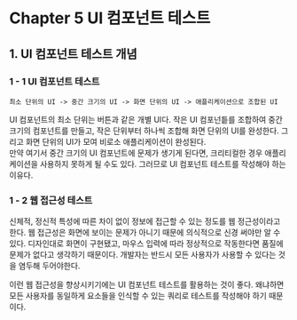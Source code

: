 # Chapter 5 UI 컴포넌트 테스트

## 1. UI 컴포넌트 테스트 개념

### 1 - 1 UI 컴포넌트 테스트

```
최소 단위의 UI -> 중간 크기의 UI -> 화면 단위의 UI -> 애플리케이션으로 조합된 UI
```

UI 컴포넌트의 최소 단위는 버튼과 같은 개별 UI다. 작은 UI 컴포넌틑를 조합하여 중간 크기의 컴포넌트를 만들고,
작은 단위부터 하나씩 조합해 화면 단위의 UI를 완성한다. 그리고 화면 단위의 UI가 모여 비로소 애플리케이션이 완성된다.<br/>
만약 여기서 중간 크기의 UI 컴포넌트에 문제가 생기게 된다면, 크리티컬한 경우 애플리케이션을 사용하지 못하게 될 수도 있다.
그러므로 UI 컴포넌트 테스트를 작성해야 하는 이유다.

### 1 - 2 웹 접근성 테스트

신체적, 정신적 특성에 따른 차이 없이 정보에 접근할 수 있는 정도를 웹 정근성이라고 한다. 웹 접근성은 화면에 보이는 문제가 아니기 때문에
의식적으로 신경 써야만 알 수 있다. 디자인대로 화면이 구현됐고, 마우스 입력에 따라 정상적으로 작동한다면 품질에 문제가 없다고 생각하기 때문이다.
개발자는 반드시 모든 사용자가 사용할 수 있다는 것을 염두해 두어야한다.

이런 웹 접근성을 향상시키기에는 UI 컴포넌트 테스트를 활용하는 것이 좋다. 왜냐하면 모든 사용자를 동일하게 요소들을 인식할 수 있는 쿼리로
테스트를 작성해야 하기 때문이다.
<br/>
